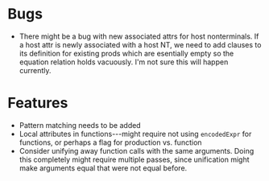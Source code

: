 
Bugs
======================================================================
* There might be a bug with new associated attrs for host
  nonterminals.  If a host attr is newly associated with a host NT, we
  need to add clauses to its definition for existing prods which are
  esentially empty so the equation relation holds vacuously.  I'm not
  sure this will happen currently.


Features
======================================================================
* Pattern matching needs to be added
* Local attributes in functions---might require not using
  `encodedExpr` for functions, or perhaps a flag for production
  vs. function
* Consider unifying away function calls with the same arguments.
  Doing this completely might require multiple passes, since
  unification might make arguments equal that were not equal before.

